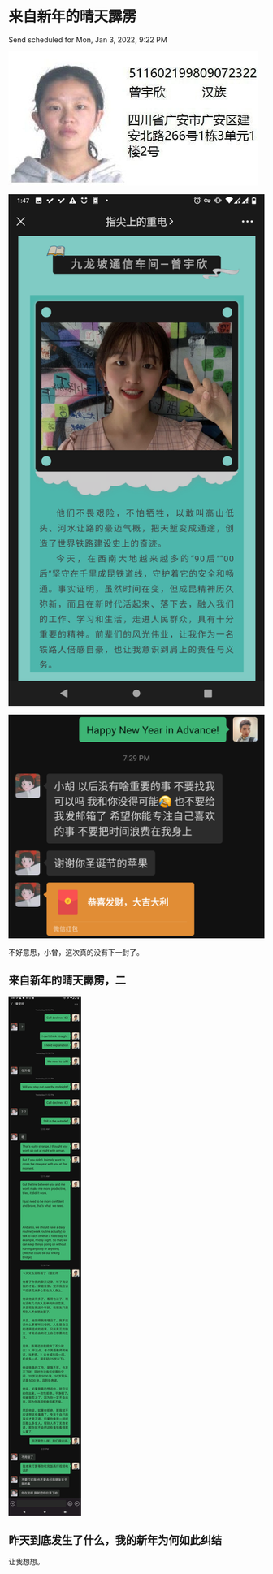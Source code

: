 # 来自新年的晴天霹雳

Send scheduled for Mon, Jan 3, 2022, 9:22 PM



![](../../.gitbook/assets/pic0.jpg)

![](../../.gitbook/assets/pic1.png)

![](../../.gitbook/assets/pic2.png)

不好意思，小曾，这次真的没有下一封了。

## 来自新年的晴天霹雳，二

![](../../.gitbook/assets/2021-1-1_18-2-22%20%281%29.jpeg)

## 昨天到底发生了什么，我的新年为何如此纠结

让我想想。

